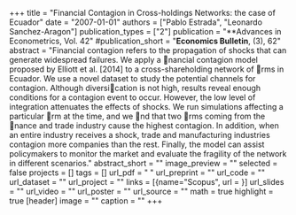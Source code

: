 +++
title = "Financial Contagion in Cross-holdings Networks: the case of Ecuador"
date = "2007-01-01"
authors = ["Pablo Estrada", "Leonardo Sanchez-Aragon"]
publication_types = ["2"]
publication = "**Advances in Econometrics, Vol. 42"
#publication_short = "**Economics Bulletin**, (3), 62"
abstract = "Financial contagion refers to the propagation of shocks that can generate widespread failures. We apply a nancial contagion model proposed by Elliott et al. [2014] to a cross-shareholding network of rms in Ecuador. We use a novel dataset to study the potential channels for contagion. Although diversication is not high, results reveal enough conditions for a contagion event to occur. However, the low level of integration attenuates the effects of shocks. We run simulations affecting a particular rm at the time, and we nd that two rms coming from the nance and trade industry cause the highest contagion. In addition, when an entire industry receives a shock, trade and manufacturing industries contagion more companies than the rest. Finally, the model can assist policymakers to monitor the market and evaluate the fragility of the network in different scenarios."
abstract_short = ""
image_preview = ""
selected = false
projects = []
tags = []
url_pdf = " "
url_preprint = ""
url_code = ""
url_dataset = ""
url_project = ""
links = [{name="Scopus", url = }]
url_slides = ""
url_video = ""
url_poster = ""
url_source = ""
math = true
highlight = true
[header]
image = ""
caption = ""
+++
